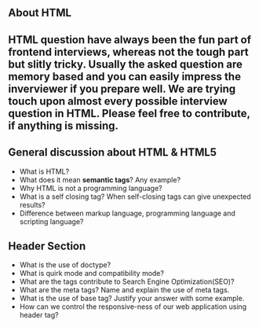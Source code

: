 ## About HTML
## HTML question have always been the fun part of frontend interviews, whereas not the tough part but slitly tricky. Usually the asked question are memory based and you can easily impress the inverviewer if you prepare well. We are trying touch upon almost every possible interview question in HTML. Please feel free to contribute, if anything is missing. 

## General discussion about HTML & HTML5
- What is HTML? 
- What does it mean <b>semantic tags</b>? Any example? 
- Why HTML is not a programming language?
- What is a self closing tag? When self-closing tags can give unexpected results? 
- Difference between markup language, programming language and scripting language? 

## Header Section 
- What is the use of doctype? 
- What is quirk mode and compatibility mode? 
- What are the tags contribute to Search Engine Optimization(SEO)?
- What are the meta tags? Name and explain the use of meta tags.
- What is the use of base tag? Justify your answer with some example. 
- How can we control the responsive-ness of our web application using header tag? 
